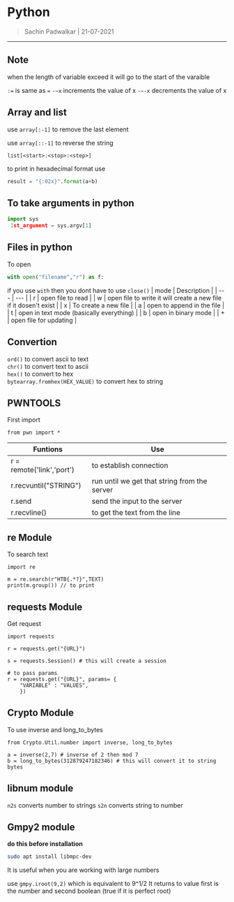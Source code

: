 Python 
======
> Sachin Padwalkar | 21-07-2021

-----------------------------------------

Note
-------
when the length of variable exceed it will go to the start of the varaible

`:=` is same as `=`
`-~x` increments the value of x
`-~-x` decrements the value of x

Array and list
------------
use `array[:-1]` to remove the last element

use `array[::-1]` to reverse the string

`list[<start>:<stop>:<step>]`

to print in hexadecimal format use 
```python
result = "{:02x}".format(a+b)
```

To take arguments in python 
---------------------------
```python
import sys 
 1st_argument = sys.argv[1]
```
Files in python 
---------------
To open
```python
with open("filename","r") as f:
```
if you use `with` then you dont have to use `close()`
| mode | Description |
| --- | --- |
| r | open file to read  |
| w | open file to write it will create a new file if it dosen't exist |
| x | To create a new file |
| a | open to append in the file  |
| t | open in text mode (basically everything) |
| b | open in binary mode |
| + | open file for updating |

Convertion 
------------------
`ord()` to convert ascii to text <br/>
`chr()` to convert text to ascii <br/>
`hex()` to convert to hex   <br/>
`bytearray.fromhex(HEX_VALUE)` to convert hex to string<br/>

PWNTOOLS 
-----

First import   
```python3
from pwn import *
```
| Funtions | Use |
| -- | -- |
| r = remote('link','port') | to establish connection |
| r.recvuntil("STRING") | run until we get that string from the server | 
| r.send | send the input to the server | 
| r.recvline() | to get the text from the line |


re Module 
-----

To search text 
```python3
import re

m = re.search(r"HTB{.*?}",TEXT)
print(m.group()) // to print
```

requests Module
----

Get request
```python3
import requests

r = requests.get("{URL}")

s = requests.Session() # this will create a session

# to pass params
r = requests.get("{URL}", params= {
    "VARIABLE" : "VALUES",
    })

```

Crypto Module 
------

To use inverse and long_to_bytes 
```python3
from Crypto.Util.number import inverse, long_to_bytes

a = inverse(2,7) # inverse of 2 then mod 7
b = long_to_bytes(312879247182346) # this will convert it to string bytes

```


libnum module
------
`n2s` converts number to strings
`s2n` converts string to number 

Gmpy2 module
------
**do this before installation**
```bash
sudo apt install libmpc-dev
```
It is useful when you are working with large numbers

use `gmpy.iroot(9,2)` which is equivalent to 9^1/2
It returns to value first is the number and second boolean (true if it is perfect root)
